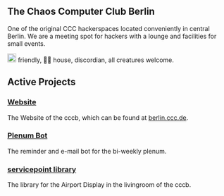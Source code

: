 ## The Chaos Computer Club Berlin

One of the original CCC hackerspaces located conveniently in central Berlin.
We are a meeting spot for hackers with a lounge and facilities for small events.

<img draggable="false" class="emojione custom-emoji" alt=":progress_pride:" title=":progress_pride:" src="https://assets.chaos.social/custom_emojis/images/000/261/515/original/2530eb69c2b0240c.png" height="20px"> friendly, 🏴‍☠️ house, discordian, all creatures welcome.

## Active Projects
### [Website](https://github.com/cccb/www)
The Website of the cccb, which can be found at [berlin.ccc.de](https://berlin.ccc.de/).

### [Plenum Bot](https://git.berlin.ccc.de/murmeldin/plenum-bot)
The reminder and e-mail bot for the bi-weekly plenum.

### [servicepoint library](https://github.com/cccb/servicepoint)
The library for the Airport Display in the livingroom of the cccb.

<!--

**Here are some ideas to get you started:**

🙋‍♀️ A short introduction - what is your organization all about?
🌈 Contribution guidelines - how can the community get involved?
👩‍💻 Useful resources - where can the community find your docs? Is there anything else the community should know?
🍿 Fun facts - what does your team eat for breakfast?
🧙 Remember, you can do mighty things with the power of [Markdown](https://docs.github.com/github/writing-on-github/getting-started-with-writing-and-formatting-on-github/basic-writing-and-formatting-syntax)
-->
